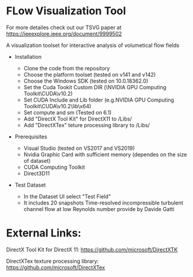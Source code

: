# FLow Visualization Tool
For more detailes check out our TSVG paper at https://ieeexplore.ieee.org/document/9999502

A visualization toolset for interactive analysis of volumetical flow fields

* Installation

  + Clone the code from the repository
  + Choose the platform toolset (tested on v141 and v142)
  + Choose the Windows SDK (tested on 10.0.18362.0)
  + Set the Cuda Tookit Custom DIR (\NVIDIA GPU Computing Toolkit\CUDA\v10.2)
  + Set CUDA Include and Lib folder (e.g.NVIDIA GPU Computing Toolkit\CUDA\v10.2\lib\x64)
  + Set compute and sm (Tested on 6.1)
  + Add "DirectX Tool Kit" for DirectX11 to /Libs/
  + Add "DirectXTex" teture processing library to /Libs/


* Prerequisites

  + Visual Studio (tested on VS2017 and VS2019)
  + Nvidia Graphic Card with sufficient memory (dependes on the size of dataset)
  + CUDA Computing Toolkit
  + Direct3D11

* Test Dataset
  + In the Dataset UI select "Test Field"
  + It includes 20 snapshots Time-resolved incompressible turbulent channel flow at low Reynolds number provide by Davide Gatti


# External Links:
DirectX Tool Kit for DirectX 11:
https://github.com/microsoft/DirectXTK

DirectXTex texture processing library:
https://github.com/microsoft/DirectXTex


